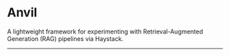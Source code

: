 # Anvil

A lightweight framework for experimenting with Retrieval-Augmented Generation (RAG) pipelines via Haystack. 

---